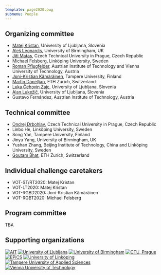 ```yaml
---
template: page2020.pug
submenu: People
---
```


##  Organizing committee

-   [Matej Kristan](http://www.vicos.si/People/Matejk), University of
    Ljubljana, Slovenia
-   [Ale&#353; Leonardis](http://www.vicos.si/People/Ales_Leonardis),
    University of Birmingham, UK
-   [Ji&#345;i Matas](http://cmp.felk.cvut.cz/~matas/), Czech Technical
    University in Prague, Czech Republic
-   [Michael Felsberg](http://users.isy.liu.se/cvl/mfe/), Link&ouml;ping
    University, Sweden
-   [Roman Pflugfelder](https://at.linkedin.com/in/romanpflugfelder),
    Austrian Institute of Technology and Vienna University of Technology, Austria
-   [Joni-Kristian Kämäräinen](http://vision.cs.tut.fi/personal/JoniKamarainen/),
    Tampere University, Finland
-   [Martin Danelljan](https://martin-danelljan.github.io/), ETH Zurich, Switzerland
-   [Luka &#268;ehovin Zajc](http://www.vicos.si/People/Luka_Cehovin), University of Ljubljana, Slovenia
-   [Alan Luke&#382;i&#269;](http://www.vicos.si/User:Alanl), University of Ljubljana, Slovenia
-   Gustavo Fern&#225;ndez, Austrian Institute of Technology, Austria

## Technical committee

-   [Ondrej Drbohlav](http://cmp.felk.cvut.cz/~drbohlav/), Czech Technical University in Prague, Czech Republic
-   Linbo He, Link&ouml;ping University, Sweden
-   Song Yan, Tampere University, Finland
-   Jinyu Yang, University of Birmingham, UK
-   Yushan Zhang, Beijing Institute of Technology, China and Link&ouml;ping University, Sweden
-   [Goutam Bhat](https://ee.ethz.ch/the-department/people-a-z/person-detail.MjU4NjE4.TGlzdC8zMjc5LC0xNjUwNTg5ODIw.html), ETH Zurich, Switzerland

## Individual challenge caretakers

-   VOT-ST/RT2020: Matej Kristan
-   VOT-LT2020: Matej Kristan
-   VOT-RGBD2020: Joni-Kristian Kämäräinen
-   VOT-RGBT2020: Michael Felsberg

## Program committee

TBA

## Supporting organizations

<div class="supporters">
<a href="http://www.ait.ac.at/?L=1"><img src="/img/org/logo_ait.png" alt="AIT" ></a>
<a href="http://www.fri.uni-lj.si/en"><img src="/img/org/logo_ljubljana.png" alt="University of Ljubljana"></a>
<a href="http://www.birmingham.ac.uk"><img src="/img/org/logo_birmingham.png" alt="University of Birmingham"></a>
<a href="http://intranet.cvut.cz/en"><img src="/img/org/logo_cvut.png" alt="CTU, Prague"></a>
<a href="http://www.epics-project.eu/"><img src="/img/org/logo_epics.png" alt="EPiCS"></a>
<a href="http://www.liu.se/?l=en&sc=true"><img src="/img/org/logo_liu.png" alt="University of Link&ouml;ping"></a>
<a href="https://www.tuni.fi/en"><img src="/img/org/logo_tut.png" alt="Tampere University of Applied Sciences"></a>
<a href="https://www.tuwien.at/en/"><img src="/img/org/logo_tuw.gif" alt="Vienna University of Technology"></a>
</div>

